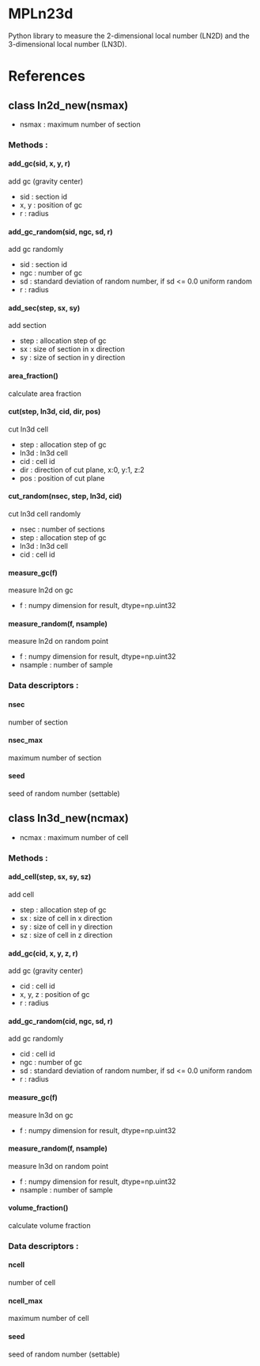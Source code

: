 # MPLn23d
Python library to measure the 2-dimensional local number (LN2D) and the 3-dimensional local number (LN3D).

# References
## class ln2d_new(nsmax)
+ nsmax : maximum number of section

### Methods :
#### add_gc(sid, x, y, r)
add gc (gravity center)
+ sid : section id
+ x, y : position of gc
+ r : radius

#### add_gc_random(sid, ngc, sd, r)
add gc randomly
+ sid : section id
+ ngc : number of gc
+ sd : standard deviation of random number, if sd <= 0.0 uniform random
+ r : radius

#### add_sec(step, sx, sy)
add section
+ step : allocation step of gc
+ sx : size of section in x direction
+ sy : size of section in y direction

#### area_fraction()
calculate area fraction

#### cut(step, ln3d, cid, dir, pos)
cut ln3d cell
+ step : allocation step of gc
+ ln3d : ln3d cell
+ cid : cell id
+ dir : direction of cut plane, x:0, y:1, z:2
+ pos : position of cut plane

#### cut_random(nsec, step, ln3d, cid)
cut ln3d cell randomly
+ nsec : number of sections
+ step : allocation step of gc
+ ln3d : ln3d cell
+ cid : cell id

#### measure_gc(f)
measure ln2d on gc
+ f : numpy dimension for result, dtype=np.uint32

#### measure_random(f, nsample)
measure ln2d on random point
+ f : numpy dimension for result, dtype=np.uint32
+ nsample : number of sample

### Data descriptors :
#### nsec
number of section

#### nsec_max
maximum number of section

#### seed
seed of random number (settable)

## class ln3d_new(ncmax)
+ ncmax : maximum number of cell

### Methods :
#### add_cell(step, sx, sy, sz)
add cell
+ step : allocation step of gc
+ sx : size of cell in x direction
+ sy : size of cell in y direction
+ sz : size of cell in z direction

#### add_gc(cid, x, y, z, r)
add gc (gravity center)
+ cid : cell id
+ x, y, z : position of gc
+ r : radius

#### add_gc_random(cid, ngc, sd, r)
add gc randomly
+ cid : cell id
+ ngc : number of gc
+ sd : standard deviation of random number, if sd <= 0.0 uniform random
+ r : radius

#### measure_gc(f)
measure ln3d on gc
+ f : numpy dimension for result, dtype=np.uint32

#### measure_random(f, nsample)
measure ln3d on random point
+ f : numpy dimension for result, dtype=np.uint32
+ nsample : number of sample

#### volume_fraction()
calculate volume fraction

### Data descriptors :
#### ncell
number of cell

#### ncell_max
maximum number of cell

#### seed
seed of random number (settable)

